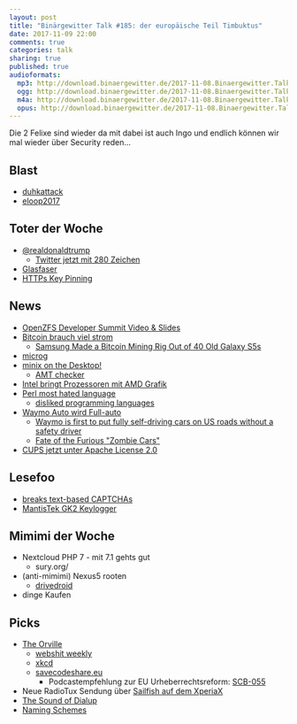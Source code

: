 ```yaml
---
layout: post
title: "Binärgewitter Talk #185: der europäische Teil Timbuktus"
date: 2017-11-09 22:00
comments: true
categories: talk
sharing: true
published: true
audioformats:
  mp3: http://download.binaergewitter.de/2017-11-08.Binaergewitter.Talk.185.mp3
  ogg: http://download.binaergewitter.de/2017-11-08.Binaergewitter.Talk.185.ogg
  m4a: http://download.binaergewitter.de/2017-11-08.Binaergewitter.Talk.185.m4a
  opus: http://download.binaergewitter.de/2017-11-08.Binaergewitter.Talk.185.opus
---
```

Die 2 Felixe sind wieder da mit dabei ist auch Ingo und endlich können wir mal wieder über Security reden...


## Blast
 - [duhkattack](https://duhkattack.com/)
 - [eloop2017](http://eloop.org)

## Toter der Woche
- [@realdonaldtrump](https://www.golem.de/news/11-minuten-twitter-angesteller-schaltet-realdonaldtrump-offline-1711-130953.html)
   * [Twitter jetzt mit 280 Zeichen](https://www.heise.de/newsticker/meldung/Twitter-verdoppelt-maximale-Laenge-der-Tweets-auf-280-Zeichen-3883047.html)
- [Glasfaser](https://www.heise.de/newsticker/meldung/Kommentar-Glasfaser-fuer-alle-Welch-ein-Unfug-3877576.html)
- [HTTPs Key Pinning](https://www.heise.de/security/meldung/HTTPS-Verschluesselung-Google-verabschiedet-sich-vom-Pinning-3876078.html)

## News
- [OpenZFS Developer Summit Video & Slides](http://www.open-zfs.org/wiki/OpenZFS_Developer_Summit_2017)
- [Bitcoin brauch viel strom](https://motherboard.vice.com/en_us/article/ywbbpm/bitcoin-mining-electricity-consumption-ethereum-energy-climate-change)
  * [Samsung Made a Bitcoin Mining Rig Out of 40 Old Galaxy S5s](
https://motherboard.vice.com/amp/en_us/article/3kvdv9/samsung-upcycling-galaxy-s5-bitcoin-mining-rig)
- [microg](https://www.heise.de/newsticker/meldung/LineageOS-Ableger-vermeidet-Google-Code-3879358.html)
- [minix on the Desktop!](https://www.networkworld.com/article/3236064/servers/minix-the-most-popular-os-in-the-world-thanks-to-intel.html)
  * [AMT checker](https://github.com/mjg59/mei-amt-check )
- [Intel bringt Prozessoren mit AMD Grafik](
https://www.heise.de/newsticker/meldung/Intel-laesst-die-Bombe-platzen-Core-Prozessor-mit-integrierter-AMD-GPU-kommt-Anfang-2018-3880444.html)
- [Perl most hated language](https://www.theregister.co.uk/2017/10/31/perl_most_hated_language/)
  * [disliked programming languages](https://stackoverflow.blog/2017/10/31/disliked-programming-languages/)
- [Waymo Auto wird Full-auto](https://www.theregister.co.uk/2017/10/31/google_waymo_ditched_autopilot/)
  * [Waymo is first to put fully self-driving cars on US roads without a safety driver](https://www.theverge.com/2017/11/7/16615290/waymo-self-driving-safety-driver-chandler-autonomous)
  * [Fate of the Furious "Zombie Cars"](https://www.youtube.com/watch?v=snF_SP173wA)
- [CUPS jetzt unter Apache License 2.0](https://github.com/apple/cups/blob/master/LICENSE)


## Lesefoo

- [breaks text-based CAPTCHAs](http://science.sciencemag.org/content/early/2017/10/26/science.aag2612.full)
- [MantisTek GK2 Keylogger](http://www.tomshardware.com/news/mantistek-gk2-collects-typed-keys,35850.html)

## Mimimi der Woche
- Nextcloud PHP 7 - mit 7.1 gehts gut
    - sury.org/
- (anti-mimimi) Nexus5 rooten
  * [drivedroid](https://softwarebakery.com/projects/drivedroid)
- dinge Kaufen

## Picks

- [The Orville](https://en.wikipedia.org/wiki/The_Orville)
  - [webshit weekly](http://n-gate.com/hackernews/2017/11/07/0/)
  - [xkcd](https://www.xkcd.com/488/)
  - [savecodeshare.eu](https://savecodeshare.eu/)
    - Podcastempfehlung zur EU Urheberrechtsreform: [SCB-055](https://sourcecode.berlin/2017/10/07/scb-055/)
- Neue RadioTux Sendung über [Sailfish auf dem XperiaX](https://www.radiotux.de/index.php?/archives/8033-RadioTux-Sendung-Oktober-2017.html)
- [The Sound of Dialup](http://www.windytan.com/2012/11/the-sound-of-dialup-pictured.html)
- [Naming Schemes](https://namingschemes.com/)
